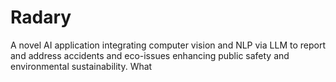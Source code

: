 # Radary
A novel AI application integrating computer vision and NLP via LLM to report and address accidents and eco-issues enhancing public safety and environmental sustainability.
What

